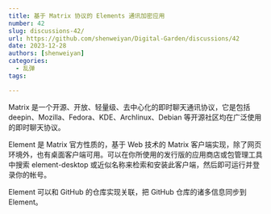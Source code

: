 ```yaml
---
title: 基于 Matrix 协议的 Elements 通讯加密应用
number: 42
slug: discussions-42/
url: https://github.com/shenweiyan/Digital-Garden/discussions/42
date: 2023-12-28
authors: [shenweiyan]
categories: 
  - 乱弹
tags: 

---
```


Matrix 是一个开源、开放、轻量级、去中心化的即时聊天通讯协议，它是包括 deepin、Mozilla、Fedora、KDE、Archlinux、Debian 等开源社区均在广泛使用的即时聊天协议。

<!-- more -->

Element 是 Matrix 官方性质的，基于 Web 技术的 Matrix 客户端实现，除了网页环境外，也有桌面客户端可用。可以在你所使用的发行版的应用商店或包管理工具中搜索 element-desktop 或近似名称来检索和安装此客户端，然后即可运行并登录你的帐号。

Element 可以和 GitHub 的仓库实现关联，把 GitHub 仓库的诸多信息同步到 Element。

<script src="https://giscus.app/client.js"
	data-repo="shenweiyan/Digital-Garden"
	data-repo-id="R_kgDOKgxWlg"
	data-mapping="number"
	data-term="42"
	data-reactions-enabled="1"
	data-emit-metadata="0"
	data-input-position="bottom"
	data-theme="light"
	data-lang="zh-CN"
	crossorigin="anonymous"
	async>
</script>
